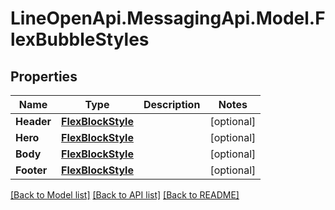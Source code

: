 # LineOpenApi.MessagingApi.Model.FlexBubbleStyles

## Properties

Name | Type | Description | Notes
------------ | ------------- | ------------- | -------------
**Header** | [**FlexBlockStyle**](FlexBlockStyle.md) |  | [optional] 
**Hero** | [**FlexBlockStyle**](FlexBlockStyle.md) |  | [optional] 
**Body** | [**FlexBlockStyle**](FlexBlockStyle.md) |  | [optional] 
**Footer** | [**FlexBlockStyle**](FlexBlockStyle.md) |  | [optional] 

[[Back to Model list]](../README.md#documentation-for-models) [[Back to API list]](../README.md#documentation-for-api-endpoints) [[Back to README]](../README.md)

